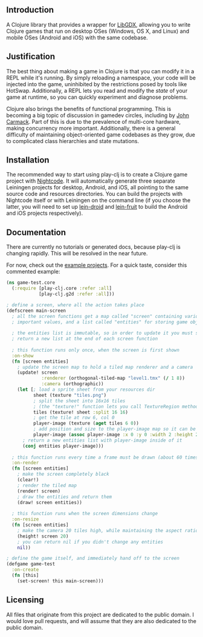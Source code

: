 ## Introduction

A Clojure library that provides a wrapper for [LibGDX](http://libgdx.badlogicgames.com/), allowing you to write Clojure games that run on desktop OSes (Windows, OS X, and Linux) and mobile OSes (Android and iOS) with the same codebase.

## Justification

The best thing about making a game in Clojure is that you can modify it in a REPL while it's running. By simply reloading a namespace, your code will be injected into the game, uninhibited by the restrictions posed by tools like HotSwap. Additionally, a REPL lets you read and modify the _state_ of your game at runtime, so you can quickly experiment and diagnose problems.

Clojure also brings the benefits of functional programming. This is becoming a big topic of discussion in gamedev circles, including by [John Carmack](http://www.altdevblogaday.com/2012/04/26/functional-programming-in-c/). Part of this is due to the prevalence of multi-core hardware, making concurrency more important. Additionally, there is a general difficulty of maintaining object-oriented game codebases as they grow, due to complicated class hierarchies and state mutations.

## Installation

The recommended way to start using play-clj is to create a Clojure game project with [Nightcode](https://nightcode.info/). It will automatically generate three separate Leiningen projects for desktop, Android, and iOS, all pointing to the same source code and resources directories. You can build the projects with Nightcode itself or with Leiningen on the command line (if you choose the latter, you will need to set up [lein-droid](https://github.com/clojure-android/lein-droid) and [lein-fruit](https://github.com/oakes/lein-fruit) to build the Android and iOS projects respectively).

## Documentation

There are currently no tutorials or generated docs, because play-clj is changing rapidly. This will be resolved in the near future.

For now, check out the [example projects](https://github.com/oakes/play-clj-examples). For a quick taste, consider this commented example:

```clojure
(ns game-test.core
  (:require [play-clj.core :refer :all]
            [play-clj.g2d :refer :all]))

; define a screen, where all the action takes place
(defscreen main-screen
  ; all the screen functions get a map called "screen" containing various
  ; important values, and a list called "entities" for storing game objects
  
  ; the entities list is immutable, so in order to update it you must simply
  ; return a new list at the end of each screen function
  
  ; this function runs only once, when the screen is first shown
  :on-show
  (fn [screen entities]
    ; update the screen map to hold a tiled map renderer and a camera
    (update! screen
             :renderer (orthogonal-tiled-map "level1.tmx" (/ 1 8))
             :camera (orthographic))
    (let [; load a sprite sheet from your resources dir
          sheet (texture "tiles.png")
          ; split the sheet into 16x16 tiles
          ; (the "texture!" function lets you call TextureRegion methods directly)
          tiles (texture! sheet :split 16 16)
          ; get the tile at row 6, col 0
          player-image (texture (aget tiles 6 0))
          ; add position and size to the player-image map so it can be drawn
          player-image (assoc player-image :x 0 :y 0 :width 2 :height 2)]
      ; return a new entities list with player-image inside of it
      (conj entities player-image)))
  
  ; this function runs every time a frame must be drawn (about 60 times per sec)
  :on-render
  (fn [screen entities]
    ; make the screen completely black
    (clear!)
    ; render the tiled map
    (render! screen)
    ; draw the entities and return them
    (draw! screen entities))
  
  ; this function runs when the screen dimensions change
  :on-resize
  (fn [screen entities]
    ; make the camera 20 tiles high, while maintaining the aspect ratio
    (height! screen 20)
    ; you can return nil if you didn't change any entities
    nil))

; define the game itself, and immediately hand off to the screen
(defgame game-test
  :on-create
  (fn [this]
    (set-screen! this main-screen)))
```

## Licensing

All files that originate from this project are dedicated to the public domain. I would love pull requests, and will assume that they are also dedicated to the public domain.
